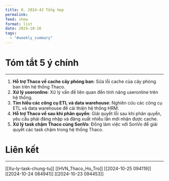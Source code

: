 ```yaml
---
title: 0. 2024-43 Tổng hợp
permalink: 
feed: show
format: list
date: 2024-10-26
tags:
  - "#weekly_summary"
---
```


# Tóm tắt 5 ý chính
--- 
1. **Hỗ trợ Thaco về cache cây phòng ban**: Sửa lỗi cache của cây phòng ban trên hệ thống Thaco.
2. **Xử lý useronline**: Xử lý vấn đề liên quan đến tính năng useronline trên hệ thống.
3. **Tìm hiểu các công cụ ETL và data warehouse**: Nghiên cứu các công cụ ETL và data warehouse để cải thiện hệ thống HRM.
4. **Hỗ trợ Thaco về sau khi phân quyền**: Giải quyết lỗi sau khi phân quyền, yêu cầu phải đăng nhập và đăng xuất nhiều lần mới nhận được cache.
5. **Xử lý task chậm Thaco cùng SonVo**: Đồng làm việc với SonVo để giải quyết các task chậm trong hệ thống Thaco.
 

# Liên kết
---
[[Xu-ly-task-chung-tu]]
[[HVN_Thaco_Ho_Tro]]
[[2024-10-25 094119]]
[[2024-10-24 084941]]
[[2024-10-23 094453]]
